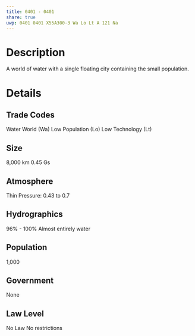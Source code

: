 ```yaml
---
title: 0401 - 0401
share: true
uwp: 0401 0401 X55A300-3 Wa Lo Lt A 121 Na
---
```


# Description
A world of water with a single floating city containing the small population.

# Details
## Trade Codes
Water World (Wa)
Low Population (Lo)
Low Technology (Lt)

## Size
8,000 km
0.45 Gs

## Atmosphere
Thin
Pressure: 0.43 to 0.7

## Hydrographics
96% - 100%
Almost entirely water

## Population
1,000

## Government
None

## Law Level
No Law
No restrictions
